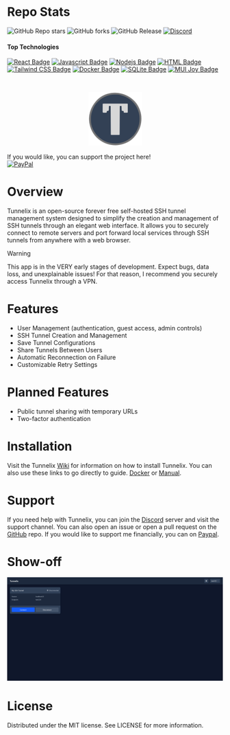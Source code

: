 # Repo Stats
![GitHub Repo stars](https://img.shields.io/github/stars/LukeGus/Tunnelix?style=flat&label=Stars)
![GitHub forks](https://img.shields.io/github/forks/LukeGus/Tunnelix?style=flat&label=Forks)
![GitHub Release](https://img.shields.io/github/v/release/LukeGus/Tunnelix?style=flat&label=Release)
<a href="https://discord.gg/MUb6xuD7"><img alt="Discord" src="https://img.shields.io/discord/1372414265050398830"></a>
#### Top Technologies
[![React Badge](https://img.shields.io/badge/-React-61DBFB?style=flat-square&labelColor=black&logo=react&logoColor=61DBFB)](#)
[![Javascript Badge](https://img.shields.io/badge/-Javascript-F0DB4F?style=flat-square&labelColor=black&logo=javascript&logoColor=F0DB4F)](#)
[![Nodejs Badge](https://img.shields.io/badge/-Nodejs-3C873A?style=flat-square&labelColor=black&logo=node.js&logoColor=3C873A)](#)
[![HTML Badge](https://img.shields.io/badge/-HTML-E34F26?style=flat-square&labelColor=black&logo=html5&logoColor=E34F26)](#)
[![Tailwind CSS Badge](https://img.shields.io/badge/-TailwindCSS-38B2AC?style=flat-square&labelColor=black&logo=tailwindcss&logoColor=38B2AC)](#)
[![Docker Badge](https://img.shields.io/badge/-Docker-2496ED?style=flat-square&labelColor=black&logo=docker&logoColor=2496ED)](#)
[![SQLite Badge](https://img.shields.io/badge/SQLite-07405E?style=flat-square&labelColor=black&logo=sqlite&logoColor=white)](#)
[![MUI Joy Badge](https://img.shields.io/badge/-MUI%20Joy-007FFF?style=flat-square&labelColor=black&logo=mui&logoColor=007FFF)](#)


<br />
<p align="center">
  <a href="https://github.com/LukeGus/Tunnelix">
    <img alt="Tunnelix Banner" src=./public/favicon.svg style="width: 125px; height: auto;">  </a>
</p>

If you would like, you can support the project here!\
[![PayPal](https://img.shields.io/badge/PayPal-00457C?style=for-the-badge&logo=paypal&logoColor=white)](https://paypal.me/LukeGustafson803)

# Overview
Tunnelix is an open-source forever free self-hosted SSH tunnel management system designed to simplify the creation and management of SSH tunnels through an elegant web interface. It allows you to securely connect to remote servers and port forward local services through SSH tunnels from anywhere with a web browser.

> [!WARNING]  
> This app is in the VERY early stages of development. Expect bugs, data loss, and unexplainable issues! For that reason, I recommend you securely access Tunnelix through a VPN.

# Features
- User Management (authentication, guest access, admin controls)
- SSH Tunnel Creation and Management
- Save Tunnel Configurations
- Share Tunnels Between Users
- Automatic Reconnection on Failure
- Customizable Retry Settings

# Planned Features
- Public tunnel sharing with temporary URLs
- Two-factor authentication

# Installation
Visit the Tunnelix [Wiki](https://github.com/LukeGus/Tunnelix/wiki) for information on how to install Tunnelix. You can also use these links to go directly to guide. [Docker](https://github.com/LukeGus/Tunnelix/wiki/Docker) or [Manual](https://github.com/LukeGus/Tunnelix/wiki/Manual).

# Support
If you need help with Tunnelix, you can join the [Discord](https://discord.gg/MUb6xuD7) server and visit the support channel. You can also open an issue or open a pull request on the [GitHub](https://github.com/LukeGus/Tunnelix/issues) repo. If you would like to support me financially, you can on [Paypal](https://paypal.me/LukeGustafson803).

# Show-off

![Demo Image](repo-images/DemoImage1.png)

# License
Distributed under the MIT license. See LICENSE for more information.
